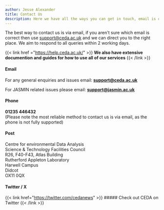 ```yaml
---
author: Jesse Alexander
title: Contact Us
description: Here we have all the ways you can get in touch, email is our preferred method of communication
---
```

The best way to contact us is via email, if you aren't sure which email is correct then use support@ceda.ac.uk and we can direct you to the right place.
We aim to respond to all queries within 2 working days.

{{< link href ="https://help.ceda.ac.uk/" >}} **We also have extensive documention and guides for how to use all of our services** {{< /link >}}

#### Email

For any general enquiries and issues email: **support@ceda.ac.uk**

For JASMIN related issues please email: **support@jasmin.ac.uk**

#### Phone

**01235 446432**<br/>
(Please note the most reliable method to contact us is via email, as the phone is not fully supported)

#### Post

Centre for environmental Data Analysis <br/>
Science & Technology Facilities Council <br/>
R26, F40-F43, Atlas Building<br/>
Rutherford Appleton Laboratory<br/>
Harwell Campus<br/>
Didcot<br/>
OX11 0QX<br/>

#### Twitter / X

{{< link href="https://twitter.com/cedanews" >}} ##### Check out CEDA on Twitter {{< /link >}}
